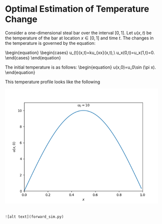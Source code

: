 # Optimal Estimation of Temperature Change

Consider a one-dimensional steal bar over the interval $[0,1]$. Let $u(x,t)$ be the temperature of the bar at location $x\in [0,1]$ and time $t$. The changes in the temperature is governed by the equation:


\begin{equation}
\begin{cases}
u_{t}(x,t)=ku_{xx}(x,t),\\
u_x(0,t)=u_x(1,t)=0.
\end{cases}
\end{equation}


The initial temperature is as follows:
\begin{equation}
u(x,0)=u_0\sin (\pi x).
\end{equation}

This temperature profile looks like the following

![alt text](figs/u0.png)


```python

![alt text](forward_sim.py)

```
